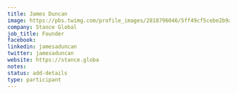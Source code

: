 ```yaml
---
title: James Duncan
image: https://pbs.twimg.com/profile_images/2818796046/5ff49cf5cebe2b9a5107b201defb26f9_400x400.jpeg
company: Stance Global
job_title: Founder
facebook:
linkedin: jamesaduncan
twitter: jamesaduncan
website: https://stance.globa
notes:
status: add-details
type: participant
---
```


<!-- put more details about participant here -->